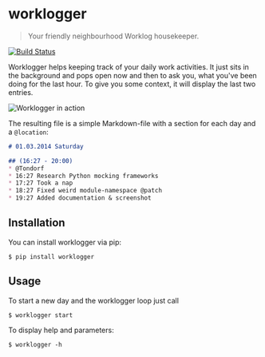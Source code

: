 worklogger
==========
> Your friendly neighbourhood Worklog housekeeper. 


[![Build Status](https://travis-ci.org/bascht/worklogger.png?branch=master)](https://travis-ci.org/bascht/worklogger)



Worklogger helps keeping track of your daily work activities. It just sits in the background
and pops open now and then to ask you, what you've been doing for the last hour. To give you
some context, it will display the last two entries.

![Worklogger in action](https://raw.github.com/bascht/worklogger/master/screenshot.png)

The resulting file is a simple Markdown-file with a section for each day and a `@location`:

```markdown
# 01.03.2014 Saturday

## (16:27 - 20:00)
* @Tondorf
* 16:27 Research Python mocking frameworks
* 17:27 Took a nap
* 18:27 Fixed weird module-namespace @patch
* 19:27 Added documentation & screenshot
```

## Installation

You can install worklogger via pip:

    $ pip install worklogger

## Usage

To start a new day and the worklogger loop just call

    $ worklogger start
    
To display help and parameters:

    $ worklogger -h
